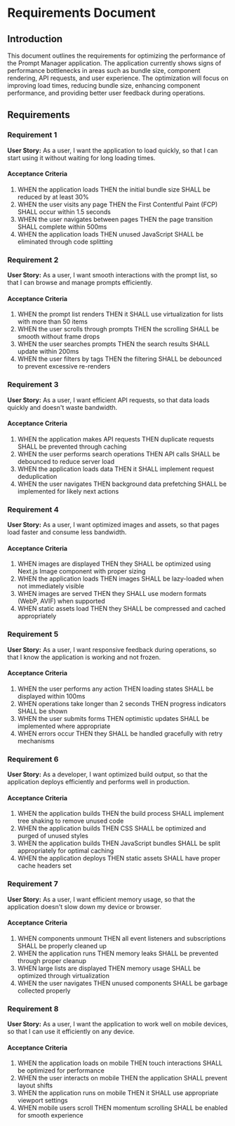 # Requirements Document

## Introduction

This document outlines the requirements for optimizing the performance of the Prompt Manager application. The application currently shows signs of performance bottlenecks in areas such as bundle size, component rendering, API requests, and user experience. The optimization will focus on improving load times, reducing bundle size, enhancing component performance, and providing better user feedback during operations.

## Requirements

### Requirement 1

**User Story:** As a user, I want the application to load quickly, so that I can start using it without waiting for long loading times.

#### Acceptance Criteria

1. WHEN the application loads THEN the initial bundle size SHALL be reduced by at least 30%
2. WHEN the user visits any page THEN the First Contentful Paint (FCP) SHALL occur within 1.5 seconds
3. WHEN the user navigates between pages THEN the page transition SHALL complete within 500ms
4. WHEN the application loads THEN unused JavaScript SHALL be eliminated through code splitting

### Requirement 2

**User Story:** As a user, I want smooth interactions with the prompt list, so that I can browse and manage prompts efficiently.

#### Acceptance Criteria

1. WHEN the prompt list renders THEN it SHALL use virtualization for lists with more than 50 items
2. WHEN the user scrolls through prompts THEN the scrolling SHALL be smooth without frame drops
3. WHEN the user searches prompts THEN the search results SHALL update within 200ms
4. WHEN the user filters by tags THEN the filtering SHALL be debounced to prevent excessive re-renders

### Requirement 3

**User Story:** As a user, I want efficient API requests, so that data loads quickly and doesn't waste bandwidth.

#### Acceptance Criteria

1. WHEN the application makes API requests THEN duplicate requests SHALL be prevented through caching
2. WHEN the user performs search operations THEN API calls SHALL be debounced to reduce server load
3. WHEN the application loads data THEN it SHALL implement request deduplication
4. WHEN the user navigates THEN background data prefetching SHALL be implemented for likely next actions

### Requirement 4

**User Story:** As a user, I want optimized images and assets, so that pages load faster and consume less bandwidth.

#### Acceptance Criteria

1. WHEN images are displayed THEN they SHALL be optimized using Next.js Image component with proper sizing
2. WHEN the application loads THEN images SHALL be lazy-loaded when not immediately visible
3. WHEN images are served THEN they SHALL use modern formats (WebP, AVIF) when supported
4. WHEN static assets load THEN they SHALL be compressed and cached appropriately

### Requirement 5

**User Story:** As a user, I want responsive feedback during operations, so that I know the application is working and not frozen.

#### Acceptance Criteria

1. WHEN the user performs any action THEN loading states SHALL be displayed within 100ms
2. WHEN operations take longer than 2 seconds THEN progress indicators SHALL be shown
3. WHEN the user submits forms THEN optimistic updates SHALL be implemented where appropriate
4. WHEN errors occur THEN they SHALL be handled gracefully with retry mechanisms

### Requirement 6

**User Story:** As a developer, I want optimized build output, so that the application deploys efficiently and performs well in production.

#### Acceptance Criteria

1. WHEN the application builds THEN the build process SHALL implement tree shaking to remove unused code
2. WHEN the application builds THEN CSS SHALL be optimized and purged of unused styles
3. WHEN the application builds THEN JavaScript bundles SHALL be split appropriately for optimal caching
4. WHEN the application deploys THEN static assets SHALL have proper cache headers set

### Requirement 7

**User Story:** As a user, I want efficient memory usage, so that the application doesn't slow down my device or browser.

#### Acceptance Criteria

1. WHEN components unmount THEN all event listeners and subscriptions SHALL be properly cleaned up
2. WHEN the application runs THEN memory leaks SHALL be prevented through proper cleanup
3. WHEN large lists are displayed THEN memory usage SHALL be optimized through virtualization
4. WHEN the user navigates THEN unused components SHALL be garbage collected properly

### Requirement 8

**User Story:** As a user, I want the application to work well on mobile devices, so that I can use it efficiently on any device.

#### Acceptance Criteria

1. WHEN the application loads on mobile THEN touch interactions SHALL be optimized for performance
2. WHEN the user interacts on mobile THEN the application SHALL prevent layout shifts
3. WHEN the application runs on mobile THEN it SHALL use appropriate viewport settings
4. WHEN mobile users scroll THEN momentum scrolling SHALL be enabled for smooth experience